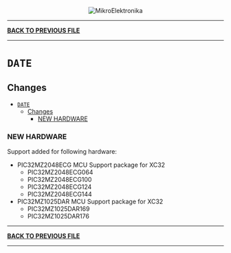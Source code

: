 <p align="center">
  <img src="http://www.mikroe.com/img/designs/beta/logo_small.png?raw=true" alt="MikroElektronika"/>
</p>

---

**[BACK TO PREVIOUS FILE](../changelog.md)**

---

# `DATE`

## Changes

- [`DATE`](#date)
  - [Changes](#changes)
    - [NEW HARDWARE](#new-hardware)

### NEW HARDWARE

Support added for following hardware:

+ PIC32MZ2048ECG MCU Support package for XC32
  + PIC32MZ2048ECG064
  + PIC32MZ2048ECG100
  + PIC32MZ2048ECG124
  + PIC32MZ2048ECG144
+ PIC32MZ1025DAR MCU Support package for XC32
  + PIC32MZ1025DAR169
  + PIC32MZ1025DAR176

---

**[BACK TO PREVIOUS FILE](../changelog.md)**

---
